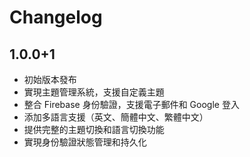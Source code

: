 # Changelog

## 1.0.0+1

* 初始版本發布
* 實現主題管理系統，支援自定義主題
* 整合 Firebase 身份驗證，支援電子郵件和 Google 登入
* 添加多語言支援（英文、簡體中文、繁體中文）
* 提供完整的主題切換和語言切換功能
* 實現身份驗證狀態管理和持久化